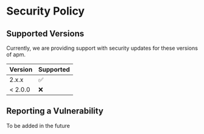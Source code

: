 # Security Policy

## Supported Versions

Currently, we are providing support with security updates for these versions of apm.

| Version | Supported          |
| ------- | ------------------ |
| 2.x.x   | :white_check_mark: |
| < 2.0.0 | :x:                |

## Reporting a Vulnerability

To be added in the future

<!-- Use this section to tell people how to report a vulnerability.

Tell them where to go, how often they can expect to get an update on a
reported vulnerability, what to expect if the vulnerability is accepted or
declined, etc.-->
